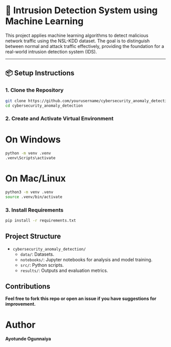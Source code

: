 # 🔐 Intrusion Detection System using Machine Learning

This project applies machine learning algorithms to detect malicious network traffic using the NSL-KDD dataset. The goal is to distinguish between normal and attack traffic effectively, providing the foundation for a real-world intrusion detection system (IDS).

---

## 📦 Setup Instructions

### 1. Clone the Repository
```bash
git clone https://github.com/yourusername/cybersecurity_anomaly_detection.git
cd cybersecurity_anomaly_detection
```
### 2. Create and Activate Virtual Environment
# On Windows
```bash
python -m venv .venv
.venv\Scripts\activate
```
# On Mac/Linux
```bash
python3 -m venv .venv
source .venv/bin/activate
```

### 3. Install Requirements
```bash 
pip install -r requirements.txt
```

## Project Structure
- `cybersecurity_anomaly_detection/`
    - `data/`: Datasets.
    - `notebooks/`: Jupyter notebooks for analysis and model training.
    - `src/`: Python scripts.
    - `results/`: Outputs and evaluation metrics.

## Contributions
**Feel free to fork this repo or open an issue if you have suggestions for improvement.**

# Author
**Ayotunde Ogunnaiya**
